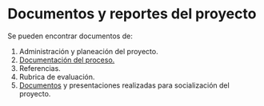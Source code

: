 # Documentos y reportes del proyecto

Se pueden encontrar documentos de: 

1. Administración y planeación del proyecto.
2. [Documentación del proceso.](https://github.com/SusanaLondono/PI-CDS-2020-1/blob/master/Docs/project/EntregaFinal.md)
3. Referencias.
4. Rubrica de evaluación.
5. [Documentos]() y presentaciones realizadas para socialización del proyecto.

